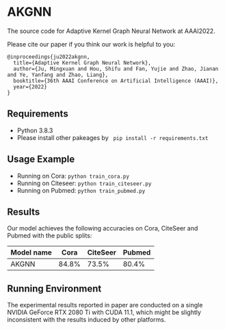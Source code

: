 # AKGNN
The source code for Adaptive Kernel Graph Neural Network at AAAI2022.

Please cite our paper if you think our work is helpful to you:

```
@inproceedings{ju2022akgnn,
  title={Adaptive Kernel Graph Neural Network},
  author={Ju, Mingxuan and Hou, Shifu and Fan, Yujie and Zhao, Jianan and Ye, Yanfang and Zhao, Liang},
  booktitle={36th AAAI Conference on Artificial Intelligence (AAAI)},
  year={2022}
}
```

## Requirements
* Python 3.8.3
* Please install other pakeages by 
``` pip install -r requirements.txt```

## Usage Example
* Running on Cora:
```python train_cora.py ```
* Running on Citeseer:
```python train_citeseer.py ```
* Running on Pubmed:
```python train_pubmed.py ```

## Results

Our model achieves the following accuracies on Cora, CiteSeer and Pubmed with the public splits:

| Model name   |   Cora    |  CiteSeer |  Pubmed   |
| ------------ | --------- | --------- | --------- |
| AKGNN        |   84.8%   |    73.5%  |   80.4%   |

## Running Environment 

The experimental results reported in paper are conducted on a single NVIDIA GeForce RTX 2080 Ti with CUDA 11.1, which might be slightly inconsistent with the results induced by other platforms.
